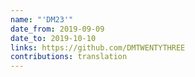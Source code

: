 ```yaml
---
name: "'DM23'"
date_from: 2019-09-09
date_to: 2019-10-10
links: https://github.com/DMTWENTYTHREE
contributions: translation
---
```


